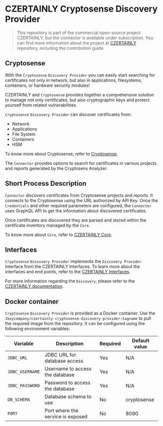 # CZERTAINLY Cryptosense Discovery Provider

> This repository is part of the commercial open-source project CZERTAINLY, but the connector is available under subscription.
> You can find more information about the project at [CZERTAINLY](https://github.com/3KeyCompany/CZERTAINLY) repository,
> including the contribution guide.

## Cryptosense

With the `Cryptosense` `Discovery Provider` you can easily start searching for certificates not only in network, but also in applications, filesystems, containers, or hardware security modules!

CZERTAINLY and `Cryptosense` provides together a comprehensive solution to manage not only certificates, but also cryptographic keys and protect yourself from related vulnerabilities.

`Cryptosense` `Discovery Provider` can discover certificates from:
- Network
- Applications
- File System
- Containers
- HSM

To know more about Cryptosense, refer to [Cryptosense](https://cryptosense.com).

The `Connector` provides options to search for certificates in various projects and reports generated by the Cryptosens Analyzer.

## Short Process Description

`Connector` discovers certificates from Cryptosense projects and reports. It connects to the Cryptosense using the URL authorized by API Key. Once the `Credentials` and other required parameters are configured, the `Connector` uses GraphQL API to get the information about discovered certificates.

Once certificates are discovered they are parsed and stored within the certificate inventory managed by the `Core`.

To know more about `Core`, refer to [CZERTAINLY Core](https://github.com/3KeyCompany/CZERTAINLY-Core).

## Interfaces

`Cryptosense` `Discovery Provider` implements the `Discovery Provider` Interface from the CZERTAINLY Interfaces. To learn more about the interfaces and end points, refer to the [CZERTAINLY Interfaces](https://github.com/3KeyCompany/CZERTAINLY-Interfaces).

For more information regarding the `Discovery`, please refer to the [CZERTAINLY documentation](https://docs.czertainly.com).

## Docker container

`Cryptosense` `Discovery Provider` is provided as a Docker container. Use the `3keycompany/czertainly-cryptosense-discovery-provider:tagname` to pull the required image from the repository. It can be configured using the following environment variables:

| Variable | Description | Required | Default value |
| --- | --- | --- | --- |
| `JDBC_URL` | JDBC URL for database access | Yes | N/A |
| `JDBC_USERNAME` | Username to access the database | Yes | N/A |
| `JDBC_PASSWORD` | Password to access the database | Yes | N/A |
| `DB_SCHEMA` | Database schema to use | No | cryptosense |
| `PORT` | Port where the service is exposed | No | 8090 |